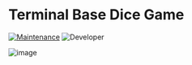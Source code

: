 # Terminal Base Dice Game

[![Maintenance](https://img.shields.io/badge/Maintained%3F-yes-green.svg)](https://GitHub.com/Naereen/StrapDown.js/graphs/commit-activity)
![Developer](https://img.shields.io/badge/Developer-ChristianJude23-blue)



![image](https://github.com/ChristianJude23/Dice-Game/assets/152279955/721443a7-711b-4662-9ac1-5e7171d0eee9)

